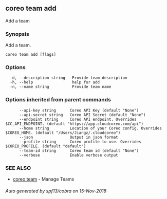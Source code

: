 ## coreo team add

Add a team

### Synopsis

Add a team.

```
coreo team add [flags]
```

### Options

```
  -d, --description string   Provide team description
  -h, --help                 help for add
  -n, --name string          Provide team name
```

### Options inherited from parent commands

```
      --api-key string      Coreo API Key (default "None")
      --api-secret string   Coreo API Secret (default "None")
      --endpoint string     Coreo API endpoint. Overrides $CC_API_ENDPOINT. (default "https://app.cloudcoreo.com/api")
      --home string         Location of your Coreo config. Overrides $COREO_HOME. (default "/Users/Jiangz/.cloudcoreo")
      --json                Output in json format
      --profile string      Coreo profile to use. Overrides $COREO_PROFILE. (default "default")
      --team-id string      Coreo team id (default "None")
      --verbose             Enable verbose output
```

### SEE ALSO

* [coreo team](coreo_team.md)	 - Manage Teams

###### Auto generated by spf13/cobra on 15-Nov-2018
